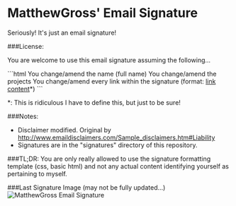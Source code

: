 MatthewGross' Email Signature
===============

Seriously! It's just an email signature!

###License:

<p>You are welcome to use this email signature assuming the following...</p>
```html
You change/amend the name (full name)
You change/amend the projects
You change/amend every link within the signature (format: <a href="link">link content</a>*)
```
<p>*: This is ridiculous I have to define this, but just to be sure!</p>

###Notes:
* Disclaimer modified. Original by http://www.emaildisclaimers.com/Sample_disclaimers.htm#Liability
* Signatures are in the "signatures" directory of this repository.

###TL;DR:
You are only really allowed to use the signature formatting template (css, basic html) and not any actual content identifying yourself as pertaining to myself.

###Last Signature Image (may not be fully updated...)
![MatthewGross Email Signature](https://raw.github.com/MatthewGross/email-signature/master/signature.png)
